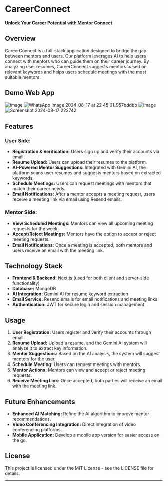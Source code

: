 # CareerConnect

**Unlock Your Career Potential with Mentor Connect**

## Overview

CareerConnect is a full-stack application designed to bridge the gap between mentors and users. Our platform leverages AI to help users connect with mentors who can guide them on their career journey. By analyzing user resumes, CareerConnect suggests mentors based on relevant keywords and helps users schedule meetings with the most suitable mentors.

## Demo Web App
![image](https://github.com/user-attachments/assets/7b7c257c-d4a4-4ca6-8bf7-41415c65272c)
![WhatsApp Image 2024-08-17 at 22 45 01_957bddbb](https://github.com/user-attachments/assets/7f250f89-2628-4232-b88a-88ff478385aa)
![image](https://github.com/user-attachments/assets/9f793754-669f-4b6f-a30d-d7d22790bb8e)
![Screenshot 2024-08-17 222742](https://github.com/user-attachments/assets/1833a2ee-4ac0-40a5-92ae-0d0346f39c99)

## Features

### User Side:
- **Registration & Verification:** Users sign up and verify their accounts via email.
- **Resume Upload:** Users can upload their resumes to the platform.
- **AI-Powered Mentor Suggestions:** Integrated with Gemini AI, the platform scans user resumes and suggests mentors based on extracted keywords.
- **Schedule Meetings:** Users can request meetings with mentors that match their career needs.
- **Email Notifications:** After a mentor accepts a meeting request, users receive a meeting link via email using Resend emails.

### Mentor Side:
- **View Scheduled Meetings:** Mentors can view all upcoming meeting requests for the week.
- **Accept/Reject Meetings:** Mentors have the option to accept or reject meeting requests.
- **Email Notifications:** Once a meeting is accepted, both mentors and users receive an email with the meeting link.

## Technology Stack

- **Frontend & Backend:** Next.js (used for both client and server-side functionality)
- **Database:** MongoDB
- **AI Integration:** Gemini AI for resume keyword extraction
- **Email Service:** Resend emails for email notifications and meeting links
- **Authentication:** JWT for secure login and session management

## Usage

1. **User Registration:** Users register and verify their accounts through email.
2. **Resume Upload:** Upload a resume, and the Gemini AI system will analyze it to extract key information.
3. **Mentor Suggestions:** Based on the AI analysis, the system will suggest mentors for the user.
4. **Schedule Meeting:** Users can request meetings with mentors.
5. **Mentor Actions:** Mentors can view and accept or reject meeting requests.
6. **Receive Meeting Link:** Once accepted, both parties will receive an email with the meeting link.

## Future Enhancements

- **Enhanced AI Matching:** Refine the AI algorithm to improve mentor recommendations.
- **Video Conferencing Integration:** Direct integration of video conferencing platforms.
- **Mobile Application:** Develop a mobile app version for easier access on the go.
  
## License

This project is licensed under the MIT License - see the LICENSE file for details.

---
